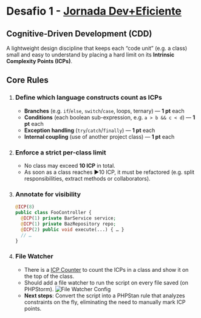 # Desafio 1 - [Jornada Dev+Eficiente](https://deveficiente.com/)

## Cognitive-Driven Development (CDD)

A lightweight design discipline that keeps each “code unit” (e.g. a class) small and easy to understand by placing a hard limit on its **Intrinsic Complexity Points (ICPs)**.

## Core Rules

1. ### **Define which language constructs count as ICPs**   
    - **Branches** (e.g. `if`/`else`, `switch`/`case`, loops, ternary) — **1 pt** each
    - **Conditions** (each boolean sub-expression, e.g. `a > b && c < d`) — **1 pt** each
    - **Exception handling** (`try`/`catch`/`finally`) — **1 pt** each
    - **Internal coupling** (use of another project class) — **1 pt** each    

2. ### **Enforce a strict per-class limit**
    - No class may exceed **10 ICP** in total.
    - As soon as a class reaches ►10 ICP, it must be refactored (e.g. split responsibilities, extract methods or collaborators).

3. ### **Annotate for visibility**
   ```php
   @ICP(8)
   public class FooController {
     @ICP(1) private BarService service;
     @ICP(1) private BazRepository repo;
     @ICP(2) public void execute(...) { … }
     // …
   }

4. ### **File Watcher**
     - There is a [ICP Counter](app/Scripts/cdd_icp_counter.php) to count the ICPs in a class and show it on the top of the class.
     - Should add a file watcher to run the script on every file saved (on PHPStorm). 
     ![File Watcher Config](documents/file-watcher-config.png)
     - **Next steps**: Convert the script into a PHPStan rule that analyzes constraints on the fly, eliminating the need to manually mark ICP points.
    
